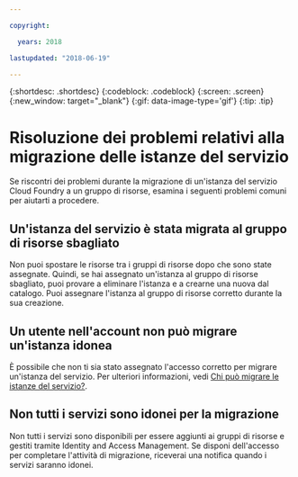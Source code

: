 ```yaml
---

copyright:

  years: 2018

lastupdated: "2018-06-19"

---
```


{:shortdesc: .shortdesc}
{:codeblock: .codeblock}
{:screen: .screen}
{:new_window: target="_blank"}
{:gif: data-image-type='gif'}
{:tip: .tip}

# Risoluzione dei problemi relativi alla migrazione delle istanze del servizio

Se riscontri dei problemi durante la migrazione di un'istanza del servizio Cloud Foundry a un gruppo di risorse, esamina i seguenti problemi comuni per aiutarti a procedere.

## Un'istanza del servizio è stata migrata al gruppo di risorse sbagliato

Non puoi spostare le risorse tra i gruppi di risorse dopo che sono state assegnate. Quindi, se hai assegnato un'istanza al gruppo di risorse sbagliato, puoi provare a eliminare l'istanza e a crearne una nuova dal catalogo. Puoi assegnare l'istanza al gruppo di risorse corretto durante la sua creazione.

## Un utente nell'account non può migrare un'istanza idonea

È possibile che non ti sia stato assegnato l'accesso corretto per migrare un'istanza del servizio. Per ulteriori informazioni, vedi [Chi può migrare le istanze del servizio?](/docs/resources/instance_migration.html#whocanmigrate).

## Non tutti i servizi sono idonei per la migrazione

Non tutti i servizi sono disponibili per essere aggiunti ai gruppi di risorse e gestiti tramite Identity and Access Management. Se disponi dell'accesso per completare l'attività di migrazione, riceverai una notifica quando i servizi saranno idonei.
